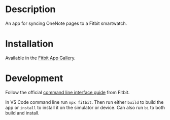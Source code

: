 # Description

An app for syncing OneNote pages to a Fitbit smartwatch.

# Installation

Available in the [Fitbit App Gallery](https://gallery.fitbit.com/details/e8173d62-e539-4503-b4e3-5fbbaaf09fbc).

# Development

Follow the official [command line interface guide](https://dev.fitbit.com/build/guides/command-line-interface/) from Fitbit.

In VS Code command line run `npx fitbit`. Then run either `build` to build the app or `install` to install it on the simulator or device. Can also run `bi` to both build and install.